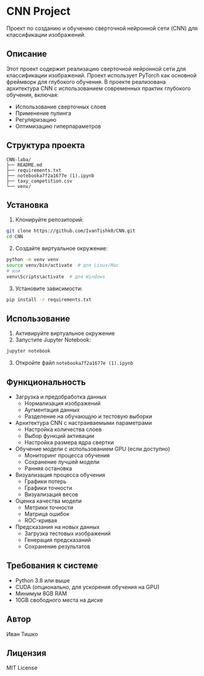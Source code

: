 # CNN Project

Проект по созданию и обучению сверточной нейронной сети (CNN) для классификации изображений.

## Описание

Этот проект содержит реализацию сверточной нейронной сети для классификации изображений. Проект использует PyTorch как основной фреймворк для глубокого обучения. В проекте реализована архитектура CNN с использованием современных практик глубокого обучения, включая:
- Использование сверточных слоев
- Применение пулинга
- Регуляризацию
- Оптимизацию гиперпараметров

## Структура проекта

```
CNN-laba/
├── README.md
├── requirements.txt
├── notebooka7f2a1677e (1).ipynb
├── taxy_competition.csv
└── venv/
```

## Установка

1. Клонируйте репозиторий:
```bash
git clone https://github.com/IvanTishk0/CNN.git
cd CNN
```

2. Создайте виртуальное окружение:
```bash
python -m venv venv
source venv/bin/activate  # для Linux/Mac
# или
venv\Scripts\activate  # для Windows
```

3. Установите зависимости:
```bash
pip install -r requirements.txt
```

## Использование

1. Активируйте виртуальное окружение
2. Запустите Jupyter Notebook:
```bash
jupyter notebook
```
3. Откройте файл `notebooka7f2a1677e (1).ipynb`

## Функциональность

- Загрузка и предобработка данных
  - Нормализация изображений
  - Аугментация данных
  - Разделение на обучающую и тестовую выборки
- Архитектура CNN с настраиваемыми параметрами
  - Настройка количества слоев
  - Выбор функций активации
  - Настройка размера ядра свертки
- Обучение модели с использованием GPU (если доступно)
  - Мониторинг процесса обучения
  - Сохранение лучшей модели
  - Ранняя остановка
- Визуализация процесса обучения
  - Графики потерь
  - Графики точности
  - Визуализация весов
- Оценка качества модели
  - Метрики точности
  - Матрица ошибок
  - ROC-кривая
- Предсказания на новых данных
  - Загрузка тестовых изображений
  - Генерация предсказаний
  - Сохранение результатов

## Требования к системе

- Python 3.8 или выше
- CUDA (опционально, для ускорения обучения на GPU)
- Минимум 8GB RAM
- 10GB свободного места на диске

## Автор

Иван Тишко

## Лицензия

MIT License 